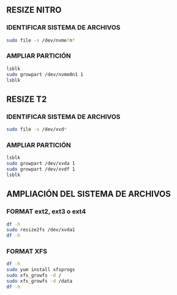 ## RESIZE NITRO
### IDENTIFICAR SISTEMA DE ARCHIVOS
```bash
sudo file -s /dev/nvme?n*
```
### AMPLIAR PARTICIÓN
```bash
lsblk
sudo growpart /dev/nvme0n1 1
lsblk
```

## RESIZE T2
### IDENTIFICAR SISTEMA DE ARCHIVOS
```bash
sudo file -s /dev/xvd*
```
### AMPLIAR PARTICIÓN
```bash
lsblk
sudo growpart /dev/xvda 1
sudo growpart /dev/xvdf 1
lsblk
```

## AMPLIACIÓN DEL SISTEMA DE ARCHIVOS
### FORMAT ext2, ext3 o ext4
```bash
df -h
sudo resize2fs /dev/xvda1
df -h
```

### FORMAT XFS
```bash
df -h
sudo yum install xfsprogs
sudo xfs_growfs -d /
sudo xfs_growfs -d /data
df -h
```
